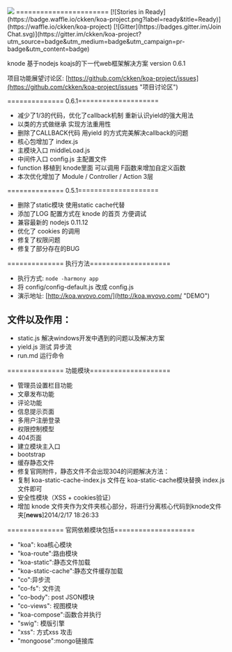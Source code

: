 <img src="http://koa.wvovo.com/knode.gif">
=======================
[![Stories in Ready](https://badge.waffle.io/ckken/koa-project.png?label=ready&title=Ready)](https://waffle.io/ckken/koa-project) [![Gitter](https://badges.gitter.im/Join Chat.svg)](https://gitter.im/ckken/koa-project?utm_source=badge&utm_medium=badge&utm_campaign=pr-badge&utm_content=badge)


knode 基于nodejs koajs的下一代web框架解决方案 version 0.6.1

项目功能展望讨论区: [https://github.com/ckken/koa-project/issues](https://github.com/ckken/koa-project/issues "项目讨论区")	

============== 0.6.1====================		
- 减少了1/3的代码，优化了callback机制 重新认识yield的强大用法				
- 以类的方式做继承 实现方法重用性		
- 删除了CALLBACK代码 用yield 的方式完美解决callback的问题   	
- 核心包增加了 index.js 	
- 主模块入口 middleLoad.js 	
- 中间件入口 config.js 主配置文件		
- function 移植到 knode里面 可以调用 F函数来增加自定义函数		
- 本次优化增加了 Module / Controller / Action 3层 	

	
============== 0.5.1====================	
- 删除了static模块 使用static cache代替	
- 添加了LOG 配置方式在 knode 的首页 方便调试	
- 兼容最新的 nodejs 0.11.12
- 优化了 cookies 的调用
- 修复了权限问题
- 修复了部分存在的BUG

============== 执行方法====================		
- 执行方式: `node -harmony app`	
- 将 config/config-default.js 改成 config.js 	
- 演示地址: [http://koa.wvovo.com/](http://koa.wvovo.com/ "DEMO")	
## 文件以及作用：	
- static.js 解决windows开发中遇到的问题以及解决方案	
- yield.js 测试 异步流	
- run.md 运行命令	

============== 功能模块====================		
- 管理员设置栏目功能	
- 文章发布功能	
- 评论功能	
- 信息提示页面	
- 多用户注册登录	
- 权限控制模型	
- 404页面	
- 建立模块主入口	
- bootstrap	
- 缓存静态文件	
- 修复官网附件，静态文件不会出现304的问题解决方法：
- 复制 koa-static-cache-index.js 文件在 koa-static-cache模块替换 index.js 文件即可	
- 安全性模块（XSS + cookies验证）	
- 增加 knode 文件夹作为文件夹核心部分，将进行分离核心代码到knode文件夹[**news**]2014/2/17 18:26:33	

============== 官网依赖模块包括====================		
- "koa": koa核心模块  	
- "koa-route":路由模块    
- "koa-static":静态文件加载  	
- "koa-static-cache":静态文件缓存加载  
- "co":异步流  
- "co-fs": 文件流  
- "co-body": post JSON模块  
- "co-views": 视图模块  
- "koa-compose":函数合并执行  
- "swig": 模版引擎  
- "xss":    方式xss 攻击    
- "mongoose":mongo链接库    









